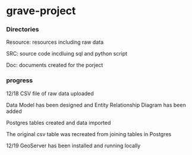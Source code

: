 # grave-project

### Directories
Resource: resources including raw data

SRC: source code incdluing sql and python script

Doc: documents created for the porject

### progress
12/18
CSV file of raw data uploaded

Data Model has been designed and Entity Relationship Diagram has been added

Postgres tables created and data imported

The original csv table was recreated from joining tables in Postgres

12/19
GeoServer has been installed and running locally

